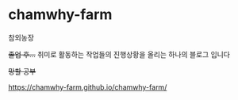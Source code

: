 # chamwhy-farm

참외농장

~~졸업 후...~~ 취미로 활동하는 작업들의 진행상황을 올리는 하나의 블로그 입니다

~~망할 공부~~

https://chamwhy-farm.github.io/chamwhy-farm/
